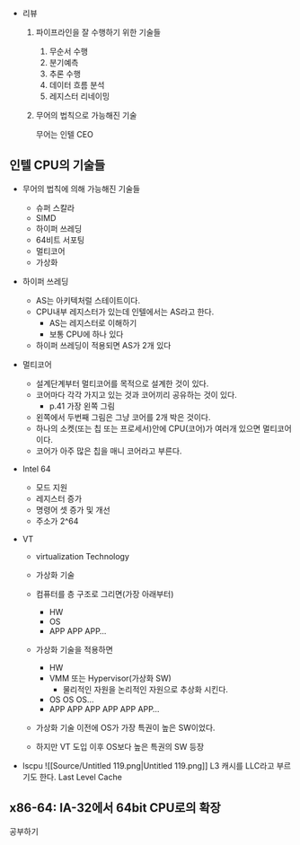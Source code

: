 - 리뷰
    1. 파이프라인을 잘 수행하기 위한 기술들
        1. 무순서 수행
        2. 분기예측
        3. 추론 수행
        4. 데이터 흐름 분석
        5. 레지스터 리네이밍
    2. 무어의 법칙으로 가능해진 기술
        
        무어는 인텔 CEO
        
          
        
          
        
## 인텔 CPU의 기술들
- 무어의 법칙에 의해 가능해진 기술들
    
    - 슈퍼 스칼라
    - SIMD
    - 하이퍼 쓰레딩
    - 64비트 서포팅
    - 멀티코어
    - 가상화
    
      
    
- 하이퍼 쓰레딩
    - AS는 아키텍처럴 스테이트이다.
    - CPU내부 레지스터가 있는데 인텔에서는 AS라고 한다.
        - AS는 레지스터로 이해하기
        - 보통 CPU에 하나 있다
    - 하이퍼 쓰레딩이 적용되면 AS가 2개 있다
- 멀티코어
    
    - 설계단계부터 멀티코어를 목적으로 설계한 것이 있다.
    - 코어마다 각각 가지고 있는 것과 코어끼리 공유하는 것이 있다.
        - p.41 가장 왼쪽 그림
    - 왼쪽에서 두번째 그림은 그냥 코어를 2개 박은 것이다.
    - 하나의 소켓(또는 칩 또는 프로세서)안에 CPU(코어)가 여러개 있으면 멀티코어이다.
    - 코어가 아주 많은 칩을 매니 코어라고 부른다.
    
      
    
- Intel 64
    - 모드 지원
    - 레지스터 증가
    - 명령어 셋 증가 및 개선
    - 주소가 2^64
  
- VT
    - virtualization Technology
    - 가상화 기술
    - 컴퓨터를 층 구조로 그리면(가장 아래부터)
        - HW
        - OS
        - APP APP APP…
    - 가상화 기술을 적용하면
        
        - HW
        - VMM 또는 Hypervisor(가상화 SW)
            - 물리적인 자원을 논리적인 자원으로 추상화 시킨다.
        - OS OS OS…
        - APP APP APP APP APP APP…
        
          
        
    - 가상화 기술 이전에 OS가 가장 특권이 높은 SW이었다.
    - 하지만 VT 도입 이후 OS보다 높은 특권의 SW 등장
        
          
        
- lscpu
![[Source/Untitled 119.png|Untitled 119.png]]
L3 캐시를 LLC라고 부르기도 한다.
Last Level Cache
  
## x86-64: IA-32에서 64bit CPU로의 확장
공부하기